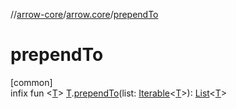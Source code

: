 //[arrow-core](../../index.md)/[arrow.core](index.md)/[prependTo](prepend-to.md)

# prependTo

[common]\
infix fun &lt;[T](prepend-to.md)&gt; [T](prepend-to.md).[prependTo](prepend-to.md)(list: [Iterable](https://kotlinlang.org/api/latest/jvm/stdlib/kotlin.collections/-iterable/index.html)&lt;[T](prepend-to.md)&gt;): [List](https://kotlinlang.org/api/latest/jvm/stdlib/kotlin.collections/-list/index.html)&lt;[T](prepend-to.md)&gt;
